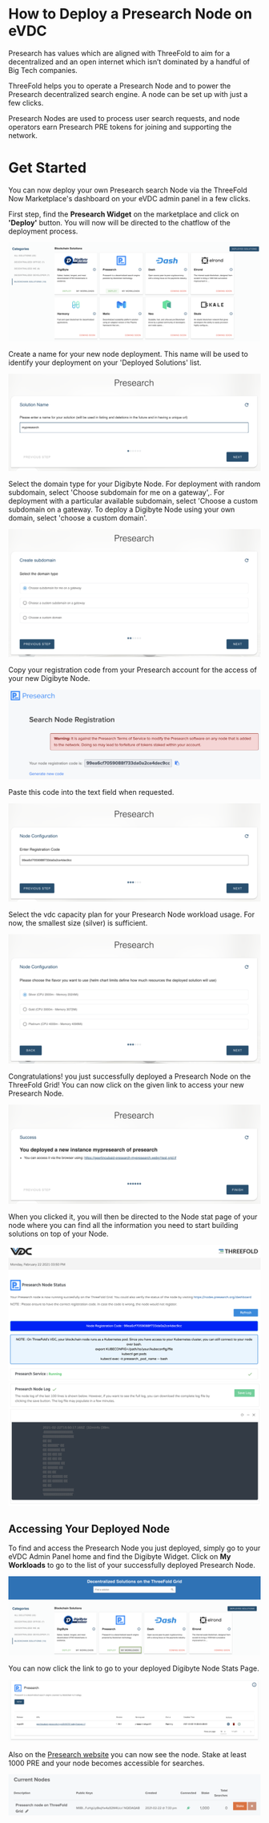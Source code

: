 # How to Deploy a Presearch Node on eVDC

Presearch has values which are aligned with ThreeFold to aim for a decentralized and an open internet which isn’t dominated by a handful of Big Tech companies.

ThreeFold helps you to operate a Presearch Node and to power the Presearch decentralized search engine. A node can be set up with just a few clicks. 

Presearch Nodes are used to process user search requests, and node operators earn Presearch PRE tokens for joining and supporting the network.

# Get Started

You can now deploy your own Presearch search Node via the ThreeFold Now Marketplace's dashboard on your eVDC admin panel in a few clicks.

First step, find the __Presearch Widget__ on the marketplace and click on __'Deploy'__ button. You will now will be directed to the chatflow of the deployment process.

![](img/presearch_widget.png)

Create a name for your new node deployment. This name will be used to identify your deployment on your 'Deployed Solutions' list.

![](img/presearch_create.png)

Select the domain type for your Digibyte Node. For deployment with random subdomain, select 'Choose subdomain for me on a gateway',. For deployment with a particular available subdomain, select 'Choose a custom subdomain on a gateway. To deploy a Digibyte Node using your own domain, select 'choose a custom domain'.

![](img/presearch_domain.png)

Copy your registration code from your Presearch account for the access of your new Digibyte Node.

![](img/presearch_registration_code_copy.png)

Paste this code into the text field when requested. 

![](img/presearch_registration_code_paste.png)

Select the vdc capacity plan for your Presearch Node workload usage. For now, the smallest size (silver) is sufficient. 

![](img/presearch_plan.png)

Congratulations! you just successfully deployed a Presearch Node on the ThreeFold Grid! You can now click on the given link to access your new Presearch Node.

![](img/presearch_success.png)

When you clicked it, you will then be directed to the Node stat page of your node where you can find all the information you need to start building solutions on top of your Node.

![](img/presearch_stat1.png)
![](img/presearch_stat2.png)

## Accessing Your Deployed Node

To find and access the Presearch Node you just deployed, simply go to your eVDC Admin Panel home and find the Digibyte Widget. Click on __My Workloads__ to go to the list of your successfully deployed Presearch Node.

![](img/presearch_myworkload.png)

You can now click the link to go to your deployed Digibyte Node Stats Page.

![](img/presearch_access.png)

Also on the [Presearch website](https://nodes.presearch.org/dashboard) you can now see the node. Stake at least 1000 PRE and your node becomes accessible for searches. 

![](img/presearch_node_connected.png)

